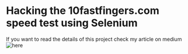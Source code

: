 # Hacking the 10fastfingers.com speed test using Selenium
If you want to read the details of this project check my article on medium ![here]()
